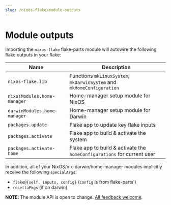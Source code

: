 ```yaml
---
slug: /nixos-flake/module-outputs
---
```


# Module outputs

Importing the `nixos-flake` flake-parts module will autowire the following flake outputs in your flake:

| Name                         | Description                                    |
| ---------------------------- | ---------------------------------------------- |
| `nixos-flake.lib`             | Functions `mkLinuxSystem`, `mkDarwinSystem` and `mkHomeConfiguration` |
| `nixosModules.home-manager`  | Home-manager setup module for NixOS            |
| `darwinModules.home-manager` | Home-manager setup module for Darwin           |
| `packages.update`            | Flake app to update key flake inputs            |
| `packages.activate`          | Flake app to build & activate the system       |
| `packages.activate-home`          | Flake app to build & activate the `homeConfigurations` for current user       |

In addition, all of your NixOS/nix-darwin/home-manager modules implicitly receive the following `specialArgs`:

- `flake@{self, inputs, config}` (`config` is from flake-parts')
- `rosettaPkgs` (if on darwin)

**NOTE**: The module API is open to change. [All feedback welcome](https://github.com/srid/nixos-flake/issues/new).